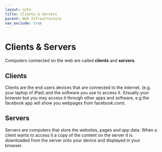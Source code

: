 ```yaml
---
layout: note
title: Clients & Servers
parent: Web Infrastructure
nav_exclude: true
---
```


# Clients & Servers

Computers connected on the web are called **clients** and **servers**.

## Clients

Clients are the end users devices that are connected to the internet. (e.g. your laptop of iPad) and the software you use to access it. (Usually your browser but you may access it through other apps and software, e.g the facebook app will show you webpages from facebook.com).

## Servers

Servers are computers that store the websites, pages and app data. When a client wants to access it a copy of the content on the server it is downloaded from the server onto your device and displayed in your browser.
